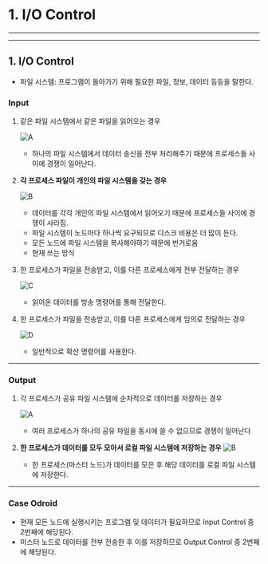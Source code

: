 # 1. I/O Control
---
---
## 1. I/O Control
- 파일 시스템: 프로그램이 돌아가기 위해 필요한 파일, 정보, 데이터 등등을 말한다.
### Input
1. 같은 파일 시스템에서 같은 파일을 읽어오는 경우
    
    ![A](http://k-atoms.ksc.re.kr/mpi/images/3_1.jpg)
    
    - 하나의 파일 시스템에서 데이터 송신을 전부 처리해주기 때문에 프로세스들 사이에 경쟁이 일어난다.

2. **각 프로세스 파일이 개인의 파일 시스템을 갖는 경우**

    ![B](http://k-atoms.ksc.re.kr/mpi/images/3_2.jpg)

    - 데이터를 각각 개인의 파일 시스템에서 읽어오기 때문에 프로세스들 사이에 경쟁이 사라짐.
    - 파일 시스템이 노드마다 하나씩 요구되므로 디스크 비용은 더 많이 든다.
    - 모든 노드에 파일 시스템을 복사해야하기 때문에 번거로움
    - 현재 쓰는 방식

3. 한 프로세스가 파일을 전송받고, 이를 다른 프로세스에게 전부 전달하는 경우
    
    ![C](http://k-atoms.ksc.re.kr/mpi/images/3_3.jpg)

    - 읽어온 데이터를 방송 명령어를 통해 전달한다.

4. 한 프로세스가 파일을 전송받고, 이를 다른 프로세스에게 임의로 전달하는 경우

    ![D](http://k-atoms.ksc.re.kr/mpi/images/3_4.jpg)

    - 일반적으로 확산 명령어를 사용한다.
---
### Output
1. 각 프로세스가 공유 파일 시스템에 순차적으로 데이터를 저장하는 경우

    ![A](http://k-atoms.ksc.re.kr/mpi/images/3_6.jpg)

    - 여러 프로세스가 하나의 공유 파일을 동시에 쓸 수 없으므로 경쟁이 일어난다

2. **한 프로세스가 데이터를 모두 모아서 로컬 파일 시스템에 저장하는 경우**
    ![B](http://k-atoms.ksc.re.kr/mpi/images/3_5.jpg)

    - 한 프로세스(마스터 노드)가 데이터를 모은 후 해당 데이터를 로컬 파일 시스템에 저장한다.

---

### Case Odroid
- 현재 모든 노드에 실행시키는 프로그램 및 데이터가 필요하므로 Input Control 중 2번째에 해당된다.
- 마스터 노드로 데이터를 전부 전송한 후 이를 저장하므로 Output Control 중 2번째에 해당된다.